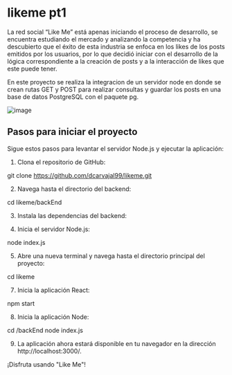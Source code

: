 # likeme pt1

La red social “Like Me” está apenas iniciando el proceso de desarrollo, se encuentra estudiando el mercado y analizando la competencia y ha descubierto que el éxito de esta industria se enfoca en los likes de los posts emitidos por los usuarios, por lo que decidió iniciar con el desarrollo de la lógica correspondiente a la creación de posts y a la interacción de likes que este puede tener.

En este proyecto se realiza la integracion de un servidor node en donde se crean rutas GET y POST para realizar consultas y guardar los posts en una base de datos PostgreSQL con el paquete pg.

![image](https://github.com/dcarvajal99/likeme/assets/113071563/f39e9507-d472-4b15-bbf7-bc03ec7c90e8)

## Pasos para iniciar el proyecto

Sigue estos pasos para levantar el servidor Node.js y ejecutar la aplicación:

1. Clona el repositorio de GitHub:

git clone https://github.com/dcarvajal99/likeme.git

2. Navega hasta el directorio del backend:

cd likeme/backEnd

3. Instala las dependencias del backend:

4. Inicia el servidor Node.js:

node index.js

5. Abre una nueva terminal y navega hasta el directorio principal del proyecto:

cd likeme

7. Inicia la aplicación React:

npm start

8. Inicia la aplicación Node:

cd /backEnd
node index.js

9. La aplicación ahora estará disponible en tu navegador en la dirección http://localhost:3000/.

¡Disfruta usando "Like Me"!

